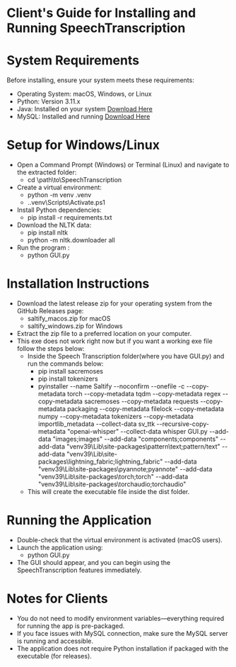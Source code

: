 # Client's Guide for Installing and Running SpeechTranscription
# System Requirements

Before installing, ensure your system meets these requirements:
* Operating System: macOS, Windows, or Linux
* Python: Version 3.11.x
* Java: Installed on your system [Download Here](https://www.oracle.com/java/technologies/downloads/)
* MySQL: Installed and running [Download Here](https://dev.mysql.com/downloads/mysql/)


# Setup for Windows/Linux
* Open a Command Prompt (Windows) or Terminal (Linux) and navigate to the extracted folder:
    * cd \path\to\SpeechTranscription
* Create a virtual environment:
    * python -m venv .venv
    * .\.venv\Scripts\Activate.ps1
* Install Python dependencies:
    * pip install -r requirements.txt
* Download the NLTK data:
    * pip install nltk
    * python -m nltk.downloader all
* Run the program :
    * python GUI.py

# Installation Instructions
* Download the latest release zip for your operating system from the GitHub Releases page:
    * saltify_macos.zip for macOS
    * saltify_windows.zip for Windows
* Extract the zip file to a preferred location on your computer.
* This exe does not work right now but if you want a working exe file follow the steps below:
    * Inside the Speech Transcription folder(where you have GUI.py) and run the commands below:
        * pip install sacremoses
        * pip install tokenizers
        * pyinstaller --name Saltify --noconfirm --onefile -c --copy-metadata torch --copy-metadata tqdm --copy-metadata regex --copy-metadata sacremoses --copy-metadata requests --copy-metadata packaging --copy-metadata filelock --copy-metadata numpy --copy-metadata tokenizers --copy-metadata importlib_metadata --collect-data sv_ttk --recursive-copy-metadata "openai-whisper" --collect-data whisper GUI.py --add-data "images;images" --add-data "components;components" --add-data "venv39\Lib\site-packages\pattern\text;pattern/text" --add-data "venv39\Lib\site-packages\lightning_fabric;lightning_fabric" --add-data "venv39\Lib\site-packages\pyannote;pyannote" --add-data "venv39\Lib\site-packages\torch;torch" --add-data "venv39\Lib\site-packages\torchaudio;torchaudio"
    * This will create the executable file inside the dist folder.

# Running the Application
* Double-check that the virtual environment is activated (macOS users).
* Launch the application using:
    * python GUI.py
* The GUI should appear, and you can begin using the SpeechTranscription features immediately.

# Notes for Clients
* You do not need to modify environment variables—everything required for running the app is pre-packaged.
* If you face issues with MySQL connection, make sure the MySQL server is running and accessible.
* The application does not require Python installation if packaged with the executable (for releases).